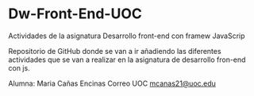 # Dw-Front-End-UOC
Actividades de la asignatura Desarrollo front-end con framew  JavaScrip

Repositorio de GitHub donde se van a ir añadiendo las diferentes actividades que se van a realizar en la asignatura de desarrollo fron-end con js.

Alumna: Maria Cañas Encinas
Correo UOC mcanas21@uoc.edu


